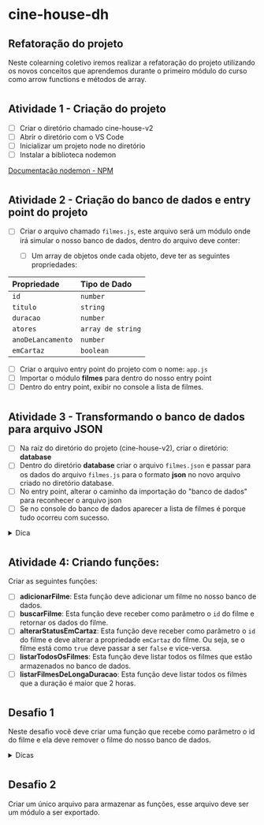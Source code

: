 # cine-house-dh

## Refatoração do projeto

Neste colearning coletivo iremos realizar a refatoração do projeto utilizando os novos conceitos que aprendemos durante o primeiro módulo do curso como arrow functions e métodos de array.

#

## Atividade 1 - Criação do projeto
- [ ] Criar o diretório chamado cine-house-v2
- [ ] Abrir o diretório com o VS Code
- [ ] Inicializar um projeto node no diretório
- [ ] Instalar a biblioteca nodemon

[Documentação nodemon - NPM](https://www.npmjs.com/package/nodemon)

#

## Atividade 2 - Criação do banco de dados e entry point do projeto

- [ ] Criar o arquivo chamado `filmes.js`, este arquivo será um módulo onde irá simular o nosso banco de dados, dentro do arquivo deve conter:
  - [ ] Um array de objetos onde cada objeto, deve ter as seguintes propriedades:


| Propriedade       | Tipo de Dado      |
| :---------------- | :---------------- |
| `id`              | `number`          |
| `titulo`          | `string`          |
| `duracao`         | `number`          |
| `atores`          | `array de string` |
| `anoDeLancamento` | `number`          |
| `emCartaz`        | `boolean`         |

- [ ] Criar o arquivo entry point do projeto com o nome: `app.js`
- [ ] Importar o módulo **filmes** para dentro do nosso entry point
- [ ] Dentro do entry point, exibir no console a lista de filmes.

#

## Atividade 3 - Transformando o banco de dados para arquivo JSON
- [ ] Na raíz do diretório do projeto (cine-house-v2), criar o diretório: **database**
- [ ] Dentro do diretório **database** criar o arquivo `filmes.json` e passar para os dados do arquivo `filmes.js` para o formato **json** no novo arquivo criado no diretório database.
- [ ] No entry point, alterar o caminho da importação do "banco de dados" para reconhecer o arquivo json
- [ ] Se no console do banco de dados aparecer a lista de filmes é porque tudo ocorreu com sucesso.

<details>
    <summary markdown="span">Dica</summary>
    <p>
        É possível realizar de maneira mais rápida utilizando está conversão, lembra quais métodos podemos utilizar para converter um objeto literal javascript para JSON?
        <br>
        Para isso será além de utilizar esses métodos, será necessário utilizar um método nativo do node para trabalhar com arquivos.
    </p>
    <details>
        <summary markdown="span">Métodos que da para utilizar:</summary>
        <ul>
            <li>JSON.stringfy() - Converte objeto literal JS para JSON</li>
            <li>Método nativo do node <strong>FileSystem</strong></li>
        </ul>
    </details>
    <details>
        <summary markdown="span">Código:</summary>
        <code>
        const filmes = require('./filmes');
        <br />
        const fs = require('fs');
        <br />
        const path = require('path');
        <br />
        const filmesJson = JSON.stringfy(filmes, null, 4);
        <br />
        fs.writeFileSync(path.resolve("database", "filmes.json"), filmesJson);
        <br />
        </code>
    </details>
</details>

#

## Atividade 4: Criando funções:

Criar as seguintes funções:
- [ ] **adicionarFilme**: Esta função deve adicionar um filme no nosso banco de dados.
- [ ] **buscarFilme**: Esta função deve receber como parâmetro o `id` do filme e retornar os dados do filme.
- [ ] **alterarStatusEmCartaz**: Esta função deve receber como parâmetro o `id` do filme e deve alterar a propriedade `emCartaz` do filme. Ou seja, se o filme está como `true` deve passar a ser `false` e vice-versa.
- [ ] **listarTodosOsFilmes**: Esta função deve listar todos os filmes que estão armazenados no banco de dados.
- [ ] **listarFilmesDeLongaDuracao**: Esta função deve listar todos os filmes que a duração é maior que 2 horas.

#

## Desafio 1
Neste desafio você deve criar uma função que recebe como parâmetro o id do filme e ela deve remover o filme do nosso banco de dados.

<details>
    <summary markdown="span">Dicas</summary>
    <h3>Para resolver este desafio tem 2 maneiras:</h3>
    <ol>
        <li>Utilizando o método filter, porém a importação do banco de dados deve estar como let e não const.</li>
        <li>Caso utilizou const para importar o banco de dados, pode-se utilizar o método <a href="https://developer.mozilla.org/pt-BR/docs/Web/JavaScript/Reference/Global_Objects/Array/splice">Splice</a><br>Se olhar na este método recebe o indíce como parâmetro, para encontrar o indíce, recomento utilizar o método: <a href="https://developer.mozilla.org/pt-BR/docs/Web/JavaScript/Reference/Global_Objects/Array/findIndex">findIndex</a></li>
    </ol>
</details>

#

## Desafio 2
Criar um único arquivo para armazenar as funções, esse arquivo deve ser um módulo a ser exportado.